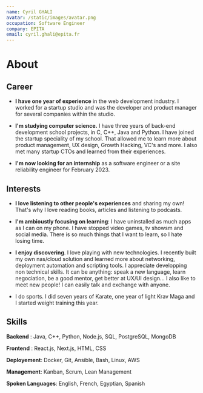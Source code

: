 ```yaml
---
name: Cyril GHALI
avatar: /static/images/avatar.png
occupation: Software Engineer
company: EPITA
email: cyril.ghali@epita.fr
---
```


# About

## Career

- **I have one year of experience** in the web development industry. I worked for a startup studio and was the developer and product manager for several companies within the studio.

- **I'm studying computer science.** I have three years of back-end development school projects, in C, C++, Java and Python. I have joined the startup speciality of my school. That allowed me to learn more about product management, UX design, Growth Hacking, VC's and more. I also met many startup CTOs and learned from their experiences.

- **I'm now looking for an internship** as a software engineer or a site reliability engineer for February 2023.

## Interests

- **I love listening to other people's experiences** and sharing my own! That's why I love reading books, articles and listening to podcasts.

- **I'm ambioustly focusing on learning**: I have uninstalled as much apps as I can on my phone. I have stopped video games, tv showsm and social media. There is so much things that I want to learn, so I hate losing time.

- **I enjoy discovering**. I love playing with new technologies. I recently built my own nas/cloud solution and learned more about networking, deployment automation and scripting tools. I appreciate developping non technical skills. It can be anything: speak a new language, learn negociation, be a good mentor, get better at UX/UI design... I also like to meet new people! I can easily talk and exchange with anyone.

- I do sports. I did seven years of Karate, one year of light Krav Maga and I started weight training this year.

## Skills

**Backend** : Java, C++, Python, Node.js, SQL, PostgreSQL, MongoDB

**Frontend** : React.js, Next.js, HTML, CSS

**Deployement**: Docker, Git, Ansible, Bash, Linux, AWS

**Management**: Kanban, Scrum, Lean Management

**Spoken Languages**: English, French, Egyptian, Spanish
